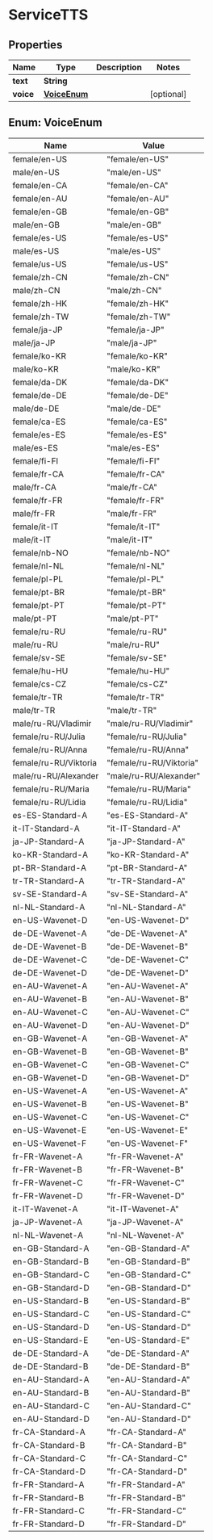 

# ServiceTTS


## Properties

| Name | Type | Description | Notes |
|------------ | ------------- | ------------- | -------------|
|**text** | **String** |  |  |
|**voice** | [**VoiceEnum**](#VoiceEnum) |  |  [optional] |



## Enum: VoiceEnum

| Name | Value |
|---- | -----|
| female/en-US | &quot;female/en-US&quot; |
| male/en-US | &quot;male/en-US&quot; |
| female/en-CA | &quot;female/en-CA&quot; |
| female/en-AU | &quot;female/en-AU&quot; |
| female/en-GB | &quot;female/en-GB&quot; |
| male/en-GB | &quot;male/en-GB&quot; |
| female/es-US | &quot;female/es-US&quot; |
| male/es-US | &quot;male/es-US&quot; |
| female/us-US | &quot;female/us-US&quot; |
| female/zh-CN | &quot;female/zh-CN&quot; |
| male/zh-CN | &quot;male/zh-CN&quot; |
| female/zh-HK | &quot;female/zh-HK&quot; |
| female/zh-TW | &quot;female/zh-TW&quot; |
| female/ja-JP | &quot;female/ja-JP&quot; |
| male/ja-JP | &quot;male/ja-JP&quot; |
| female/ko-KR | &quot;female/ko-KR&quot; |
| male/ko-KR | &quot;male/ko-KR&quot; |
| female/da-DK | &quot;female/da-DK&quot; |
| female/de-DE | &quot;female/de-DE&quot; |
| male/de-DE | &quot;male/de-DE&quot; |
| female/ca-ES | &quot;female/ca-ES&quot; |
| female/es-ES | &quot;female/es-ES&quot; |
| male/es-ES | &quot;male/es-ES&quot; |
| female/fi-FI | &quot;female/fi-FI&quot; |
| female/fr-CA | &quot;female/fr-CA&quot; |
| male/fr-CA | &quot;male/fr-CA&quot; |
| female/fr-FR | &quot;female/fr-FR&quot; |
| male/fr-FR | &quot;male/fr-FR&quot; |
| female/it-IT | &quot;female/it-IT&quot; |
| male/it-IT | &quot;male/it-IT&quot; |
| female/nb-NO | &quot;female/nb-NO&quot; |
| female/nl-NL | &quot;female/nl-NL&quot; |
| female/pl-PL | &quot;female/pl-PL&quot; |
| female/pt-BR | &quot;female/pt-BR&quot; |
| female/pt-PT | &quot;female/pt-PT&quot; |
| male/pt-PT | &quot;male/pt-PT&quot; |
| female/ru-RU | &quot;female/ru-RU&quot; |
| male/ru-RU | &quot;male/ru-RU&quot; |
| female/sv-SE | &quot;female/sv-SE&quot; |
| female/hu-HU | &quot;female/hu-HU&quot; |
| female/cs-CZ | &quot;female/cs-CZ&quot; |
| female/tr-TR | &quot;female/tr-TR&quot; |
| male/tr-TR | &quot;male/tr-TR&quot; |
| male/ru-RU/Vladimir | &quot;male/ru-RU/Vladimir&quot; |
| female/ru-RU/Julia | &quot;female/ru-RU/Julia&quot; |
| female/ru-RU/Anna | &quot;female/ru-RU/Anna&quot; |
| female/ru-RU/Viktoria | &quot;female/ru-RU/Viktoria&quot; |
| male/ru-RU/Alexander | &quot;male/ru-RU/Alexander&quot; |
| female/ru-RU/Maria | &quot;female/ru-RU/Maria&quot; |
| female/ru-RU/Lidia | &quot;female/ru-RU/Lidia&quot; |
| es-ES-Standard-A | &quot;es-ES-Standard-A&quot; |
| it-IT-Standard-A | &quot;it-IT-Standard-A&quot; |
| ja-JP-Standard-A | &quot;ja-JP-Standard-A&quot; |
| ko-KR-Standard-A | &quot;ko-KR-Standard-A&quot; |
| pt-BR-Standard-A | &quot;pt-BR-Standard-A&quot; |
| tr-TR-Standard-A | &quot;tr-TR-Standard-A&quot; |
| sv-SE-Standard-A | &quot;sv-SE-Standard-A&quot; |
| nl-NL-Standard-A | &quot;nl-NL-Standard-A&quot; |
| en-US-Wavenet-D | &quot;en-US-Wavenet-D&quot; |
| de-DE-Wavenet-A | &quot;de-DE-Wavenet-A&quot; |
| de-DE-Wavenet-B | &quot;de-DE-Wavenet-B&quot; |
| de-DE-Wavenet-C | &quot;de-DE-Wavenet-C&quot; |
| de-DE-Wavenet-D | &quot;de-DE-Wavenet-D&quot; |
| en-AU-Wavenet-A | &quot;en-AU-Wavenet-A&quot; |
| en-AU-Wavenet-B | &quot;en-AU-Wavenet-B&quot; |
| en-AU-Wavenet-C | &quot;en-AU-Wavenet-C&quot; |
| en-AU-Wavenet-D | &quot;en-AU-Wavenet-D&quot; |
| en-GB-Wavenet-A | &quot;en-GB-Wavenet-A&quot; |
| en-GB-Wavenet-B | &quot;en-GB-Wavenet-B&quot; |
| en-GB-Wavenet-C | &quot;en-GB-Wavenet-C&quot; |
| en-GB-Wavenet-D | &quot;en-GB-Wavenet-D&quot; |
| en-US-Wavenet-A | &quot;en-US-Wavenet-A&quot; |
| en-US-Wavenet-B | &quot;en-US-Wavenet-B&quot; |
| en-US-Wavenet-C | &quot;en-US-Wavenet-C&quot; |
| en-US-Wavenet-E | &quot;en-US-Wavenet-E&quot; |
| en-US-Wavenet-F | &quot;en-US-Wavenet-F&quot; |
| fr-FR-Wavenet-A | &quot;fr-FR-Wavenet-A&quot; |
| fr-FR-Wavenet-B | &quot;fr-FR-Wavenet-B&quot; |
| fr-FR-Wavenet-C | &quot;fr-FR-Wavenet-C&quot; |
| fr-FR-Wavenet-D | &quot;fr-FR-Wavenet-D&quot; |
| it-IT-Wavenet-A | &quot;it-IT-Wavenet-A&quot; |
| ja-JP-Wavenet-A | &quot;ja-JP-Wavenet-A&quot; |
| nl-NL-Wavenet-A | &quot;nl-NL-Wavenet-A&quot; |
| en-GB-Standard-A | &quot;en-GB-Standard-A&quot; |
| en-GB-Standard-B | &quot;en-GB-Standard-B&quot; |
| en-GB-Standard-C | &quot;en-GB-Standard-C&quot; |
| en-GB-Standard-D | &quot;en-GB-Standard-D&quot; |
| en-US-Standard-B | &quot;en-US-Standard-B&quot; |
| en-US-Standard-C | &quot;en-US-Standard-C&quot; |
| en-US-Standard-D | &quot;en-US-Standard-D&quot; |
| en-US-Standard-E | &quot;en-US-Standard-E&quot; |
| de-DE-Standard-A | &quot;de-DE-Standard-A&quot; |
| de-DE-Standard-B | &quot;de-DE-Standard-B&quot; |
| en-AU-Standard-A | &quot;en-AU-Standard-A&quot; |
| en-AU-Standard-B | &quot;en-AU-Standard-B&quot; |
| en-AU-Standard-C | &quot;en-AU-Standard-C&quot; |
| en-AU-Standard-D | &quot;en-AU-Standard-D&quot; |
| fr-CA-Standard-A | &quot;fr-CA-Standard-A&quot; |
| fr-CA-Standard-B | &quot;fr-CA-Standard-B&quot; |
| fr-CA-Standard-C | &quot;fr-CA-Standard-C&quot; |
| fr-CA-Standard-D | &quot;fr-CA-Standard-D&quot; |
| fr-FR-Standard-A | &quot;fr-FR-Standard-A&quot; |
| fr-FR-Standard-B | &quot;fr-FR-Standard-B&quot; |
| fr-FR-Standard-C | &quot;fr-FR-Standard-C&quot; |
| fr-FR-Standard-D | &quot;fr-FR-Standard-D&quot; |



